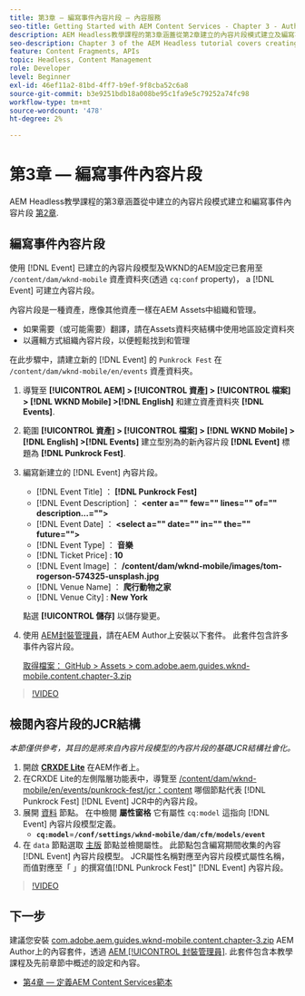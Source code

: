 ```yaml
---
title: 第3章 — 編寫事件內容片段 — 內容服務
seo-title: Getting Started with AEM Content Services - Chapter 3 - Authoring Event Content Fragments
description: AEM Headless教學課程的第3章涵蓋從第2章建立的內容片段模式建立及編寫事件內容片段。
seo-description: Chapter 3 of the AEM Headless tutorial covers creating and authoring Event Content Fragments from the Content Fragment Model created in Chapter 2.
feature: Content Fragments, APIs
topic: Headless, Content Management
role: Developer
level: Beginner
exl-id: 46ef11a2-81bd-4ff7-b9ef-9f8cba52c6a8
source-git-commit: b3e9251bdb18a008be95c1fa9e5c79252a74fc98
workflow-type: tm+mt
source-wordcount: '478'
ht-degree: 2%

---
```


# 第3章 — 編寫事件內容片段

AEM Headless教學課程的第3章涵蓋從中建立的內容片段模式建立和編寫事件內容片段 [第2章](./chapter-2.md).

## 編寫事件內容片段

使用 [!DNL Event] 已建立的內容片段模型及WKND的AEM設定已套用至 `/content/dam/wknd-mobile` 資產資料夾(透過 `cq:conf` property)， a [!DNL Event] 可建立內容片段。

內容片段是一種資產，應像其他資產一樣在AEM Assets中組織和管理。

* 如果需要（或可能需要）翻譯，請在Assets資料夾結構中使用地區設定資料夾
* 以邏輯方式組織內容片段，以便輕鬆找到和管理

在此步驟中，請建立新的 [!DNL Event] 的 `Punkrock Fest` 在 `/content/dam/wknd-mobile/en/events` 資產資料夾。

1. 導覽至 **[!UICONTROL AEM] > [!UICONTROL 資產] > [!UICONTROL 檔案] > [!DNL WKND Mobile] >[!DNL English]** 和建立資產資料夾 **[!DNL Events]**.
1. 範圍 **[!UICONTROL 資產] > [!UICONTROL 檔案] > [!DNL WKND Mobile] > [!DNL English] >[!DNL Events]** 建立型別為的新內容片段 **[!DNL Event]** 標題為 **[!DNL Punkrock Fest]**.
1. 編寫新建立的 [!DNL Event] 內容片段。

   * [!DNL Event Title] ： **[!DNL Punkrock Fest]**
   * [!DNL Event Description] ： **&lt;enter a=&quot;&quot; few=&quot;&quot; lines=&quot;&quot; of=&quot;&quot; description...=&quot;&quot;>**
   * [!DNL Event Date] ： **&lt;select a=&quot;&quot; date=&quot;&quot; in=&quot;&quot; the=&quot;&quot; future=&quot;&quot;>**
   * [!DNL Event Type] ： **音樂**
   * [!DNL Ticket Price] : **10**
   * [!DNL Event Image] ： **/content/dam/wknd-mobile/images/tom-rogerson-574325-unsplash.jpg**
   * [!DNL Venue Name] ： **爬行動物之家**
   * [!DNL Venue City] : **New York**

   點選 **[!UICONTROL 儲存]** 以儲存變更。

1. 使用 [AEM封裝管理員](http://localhost:4502/crx/packmgr/index.jsp)，請在AEM Author上安裝以下套件。 此套件包含許多事件內容片段。

   [取得檔案： GitHub > Assets > com.adobe.aem.guides.wknd-mobile.content.chapter-3.zip](https://github.com/adobe/aem-guides-wknd-mobile/releases/latest)

>[!VIDEO](https://video.tv.adobe.com/v/28338?quality=12&learn=on)

## 檢閱內容片段的JCR結構

*本節僅供參考，其目的是將來自內容片段模型的內容片段的基礎JCR結構社會化。*

1. 開啟 **[CRXDE Lite](http://localhost:4502/crx/de/index.jsp)** 在AEM作者上。
1. 在CRXDE Lite的左側階層功能表中，導覽至 [/content/dam/wknd-mobile/en/events/punkrock-fest/jcr：content](http://localhost:4502/crx/de/index.jsp#/content/dam/wknd-mobile/en/events/punkrock-fest/jcr:content) 哪個節點代表 [!DNL Punkrock Fest] [!DNL Event] JCR中的內容片段。
1. 展開 [資料](http://localhost:4502/crx/de/index.jsp#/content/dam/wknd-mobile/en/events/punkrock-fest/jcr:content/data/master) 節點。
在中檢閱 **屬性窗格** 它有屬性 `cq:model` 這指向 [!DNL Event] 內容片段模型定義。
   * **`cq:model`**=**`/conf/settings/wknd-mobile/dam/cfm/models/event`**
1. 在 `data` 節點選取 [主版](http://localhost:4502/crx/de/index.jsp#/content/dam/wknd-mobile/en/events/punkrock-fest/jcr:content/data/master) 節點並檢閱屬性。 此節點包含編寫期間收集的內容 [!DNL Event] 內容片段模型。 JCR屬性名稱對應至內容片段模式屬性名稱，而值對應至「 」的撰寫值[!DNL Punkrock Fest]&quot; [!DNL Event] 內容片段。

>[!VIDEO](https://video.tv.adobe.com/v/28356?quality=12&learn=on)

## 下一步

建議您安裝 [com.adobe.aem.guides.wknd-mobile.content.chapter-3.zip](https://github.com/adobe/aem-guides-wknd-mobile/releases/latest) AEM Author上的內容套件，透過 [AEM [!UICONTROL 封裝管理員]](http://localhost:4502/crx/packmgr/index.jsp). 此套件包含本教學課程及先前章節中概述的設定和內容。

* [第4章 — 定義AEM Content Services範本](./chapter-4.md)
